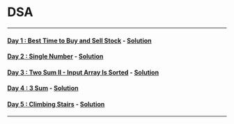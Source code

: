 # DSA
----
#### [Day 1 : Best Time to Buy and Sell Stock](https://leetcode.com/problems/best-time-to-buy-and-sell-stock/) - [Solution](https://github.com/Rajesh42/DSA/blob/main/Day1.cpp)
#### [Day 2 : Single Number](https://leetcode.com/problems/single-number/) - [Solution](https://github.com/Rajesh42/DSA/blob/main/Day2.cpp)
#### [Day 3 : Two Sum II - Input Array Is Sorted](https://leetcode.com/problems/two-sum-ii-input-array-is-sorted/) - [Solution](https://github.com/Rajesh42/DSA/blob/main/Day3.cpp)
#### [Day 4 : 3 Sum](https://leetcode.com/problems/3sum/) - [Solution](https://github.com/Rajesh42/DSA/blob/main/Day4.cpp)
#### [Day 5 : Climbing Stairs](https://leetcode.com/problems/climbing-stairs/) - [Solution](https://github.com/Rajesh42/DSA/blob/main/Day5.cpp)

----
 
